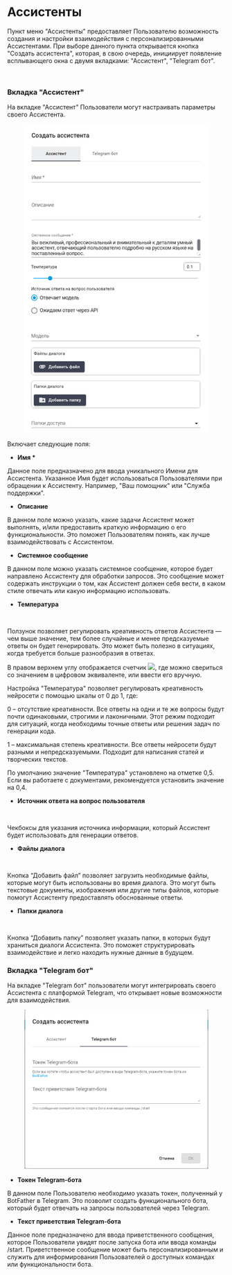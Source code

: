 # Ассистенты

Пункт меню "Ассистенты" предоставляет Пользователю возможность создания и настройки взаимодействия с персонализированными Ассистентами. При выборе данного пункта открывается кнопка "Создать ассистента", которая, в свою очередь, инициирует появление всплывающего окна с двумя вкладками: "Ассистент", "Telegram бот".&#x20;

<figure><img src="https://lh7-rt.googleusercontent.com/docsz/AD_4nXciqwRhBhvSD6A7QP7hiVVw_WPXHZUSP2Ywe8vW2NFAvSwIRfPL5eDvSat7ahnRpv6L6Tb3cSpuXXT1N_veOsDYvxzARCgBBsJjxGsYi_FflzY_-SKL6e03NLC7O5QZWqWRHHlGeg?key=Hb7G-FPmer7p6HUzSC3wN-LH" alt=""><figcaption></figcaption></figure>

### Вкладка "Ассистент"

На вкладке "Ассистент" Пользователи могут настраивать параметры своего Ассистента.&#x20;

<figure><img src="../../.gitbook/assets/2025-08-07_18-04-02.png" alt=""><figcaption></figcaption></figure>

Включает следующие поля:

* **Имя \***

Данное поле предназначено для ввода уникального Имени для Ассистента. Указанное Имя будет использоваться Пользователями при обращении к Ассистенту. Например, "Ваш помощник" или "Служба поддержки".

* **Описание**

В данном поле можно указать, какие задачи Ассистент может выполнять, и/или предоставить краткую информацию о его функциональности. Это поможет Пользователям понять, как лучше взаимодействовать с Ассистентом.

* **Системное сообщение**

В данном поле можно указать системное сообщение, которое будет направлено Ассистенту для обработки запросов. Это сообщение может содержать инструкции о том, как Ассистент должен себя вести, в каком стиле отвечать или какую информацию использовать.

* **Температура**

<figure><img src="https://lh7-rt.googleusercontent.com/docsz/AD_4nXfydcXUlu1HPpYiwBG6c_BWoL4XvoG697a7-vNugFu9_gFesLe0Tn5Pua3P60XtDl7gy4f492__4oXaEbMNhSsDCbaSaOvAgR8MsyiNp5HHMKdtU_jKOpD6DwuN05FacLTke8iNBg?key=Hb7G-FPmer7p6HUzSC3wN-LH" alt=""><figcaption></figcaption></figure>

Ползунок позволяет регулировать креативность ответов Ассистента — чем выше значение, тем более случайные и менее предсказуемые ответы он будет генерировать. Это может быть полезно в ситуациях, когда требуется больше разнообразия в ответах.

В правом верхнем углу отображается счетчик ![](https://lh7-rt.googleusercontent.com/docsz/AD_4nXfpRHIViTvRI-DTxqtkV8LGQU23Y5-gcF4WyxbUqg_TjlP9B77ReMK_SUTXjhp87xd2I43kHlcdf7iyleZorqzd8d3m8zQmH4nCA_zCC0WIZLAknFSq5PerIhwkXL0tezgmx92X?key=Hb7G-FPmer7p6HUzSC3wN-LH), где можно свериться со значением в цифровом эквиваленте, или ввести его вручную.

Настройка "Температура" позволяет регулировать креативность нейросети с помощью шкалы от 0 до 1, где:

0 – отсутствие креативности. Все ответы на одни и те же вопросы будут почти одинаковыми, строгими и лаконичными. Этот режим подходит для ситуаций, когда необходимы точные ответы или решения задач по генерации кода.

1 – максимальная степень креативности. Все ответы нейросети будут разными и непредсказуемыми. Подходит для написания статей и творческих текстов.

По умолчанию значение "Температура" установлено на отметке 0,5. Если вы работаете с документами, рекомендуется установить значение на 0,4.

* **Источник ответа на вопрос пользователя**

<figure><img src="https://lh7-rt.googleusercontent.com/docsz/AD_4nXcKyxAkOTfkb9LNKlL9zDpbgzzB1FzmKCRK2oL9a-J2w4Nh17QV5N7z5fhilMyeDSZ5gDtIN8YlzM7wTA5HQgNTsgRLPTgu1ur3_5kHp-jCgnkQaOiy9PzyJyon553iKbPsDdssHg?key=Hb7G-FPmer7p6HUzSC3wN-LH" alt=""><figcaption></figcaption></figure>

Чекбоксы для указания источника информации, который Ассистент будет использовать для генерации ответов.

* **Файлы диалога**

<figure><img src="https://lh7-rt.googleusercontent.com/docsz/AD_4nXfu7LiHtPgOp38wMY5a6w6DZJpeB3tE4cuIRhiBtFBzkdVbktMLnq7J0UmwunBl8qUbpf18qzYRJ7-cnQaRpszHoNPw0_qARbV1ssaiiePs9agf57R4cZK4CpVcFIpD8670TRXMtw?key=Hb7G-FPmer7p6HUzSC3wN-LH" alt=""><figcaption></figcaption></figure>

Кнопка “Добавить файл” позволяет загрузить необходимые файлы, которые могут быть использованы во время диалога. Это могут быть текстовые документы, изображения или другие типы файлов, которые помогут Ассистенту предоставлять обоснованные ответы.

* **Папки диалога**

<figure><img src="https://lh7-rt.googleusercontent.com/docsz/AD_4nXdpb0FjVA8685gr5AXAWvz3_i-Z-sNGoYvOnF3vpMcaq4jh7MD6itOu-6xDoBbXUJAb8WG7NlJePWOsyGWT0JGtLDN4D1e6MhO304EHvGxRSj5RUVdtdDKpm68XpJU0284YY51IlA?key=Hb7G-FPmer7p6HUzSC3wN-LH" alt=""><figcaption></figcaption></figure>

Кнопка “Добавить папку” позволяет указать папки, в которых будут храниться диалоги Ассистента. Это поможет структурировать взаимодействие и легко находить нужные данные в будущем.

### Вкладка "Telegram бот"

На вкладке "Telegram бот" пользователи могут интегрировать своего Ассистента с платформой Telegram, что открывает новые возможности для взаимодействия.

<figure><img src="../../.gitbook/assets/изображение.png" alt=""><figcaption></figcaption></figure>

* **Токен Telegram-бота**

В данном поле Пользователю необходимо указать токен, полученный у BotFather в Telegram. Это позволит создать функционального бота, который будет отвечать на запросы пользователей через Telegram.

* **Текст приветствия Telegram-бота**

Данное поле предназначено для ввода приветственного сообщения, которое Пользователи увидят после запуска бота или ввода команды /start. Приветственное сообщение может быть персонализированным и служить для информирования Пользователей о доступных командах или функциональности бота.
